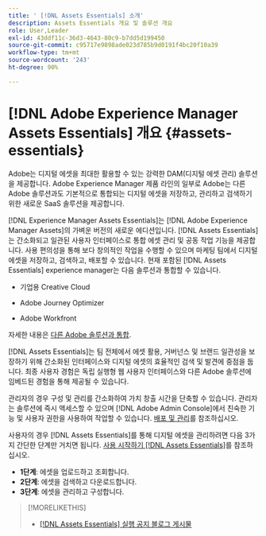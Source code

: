 ```yaml
---
title: ' [!DNL Assets Essentials] 소개'
description: Assets Essentials 개요 및 솔루션 개요
role: User,Leader
exl-id: 43ddf11c-36d3-4643-80c9-b7dd5d199450
source-git-commit: c95717e9898ade023d785b9d0191f4bc20f10a39
workflow-type: tm+mt
source-wordcount: '243'
ht-degree: 90%

---
```


# [!DNL Adobe Experience Manager Assets Essentials] 개요 {#assets-essentials}

<!-- TBD: Update this banner to remove Beta label. 
![Banner image for beta docs](assets/do-not-localize/banner-image-beta-docs.png)
-->

Adobe는 디지털 에셋을 최대한 활용할 수 있는 강력한 DAM(디지털 에셋 관리) 솔루션을 제공합니다. Adobe Experience Manager 제품 라인의 일부로 Adobe는 다른 Adobe 솔루션과도 기본적으로 통합되는 디지털 에셋을 저장하고, 관리하고 검색하기 위한 새로운 SaaS 솔루션을 제공합니다.

[!DNL Experience Manager Assets Essentials]는 [!DNL Adobe Experience Manager Assets]의 가벼운 버전의 새로운 에디션입니다. [!DNL Assets Essentials]는 간소화되고 일관된 사용자 인터페이스로 통합 에셋 관리 및 공동 작업 기능을 제공합니다. 사용 편의성을 통해 보다 창의적인 작업을 수행할 수 있으며 마케팅 팀에서 디지털 에셋을 저장하고, 검색하고, 배포할 수 있습니다. 현재 포함된 [!DNL Assets Essentials] experience manager는 다음 솔루션과 통합할 수 있습니다.

* 기업용 Creative Cloud

* Adobe Journey Optimizer

* Adobe Workfront

자세한 내용은 [다른 Adobe 솔루션과 통합](integration.md).

[!DNL Assets Essentials]는 팀 전체에서 에셋 활용, 거버넌스 및 브랜드 일관성을 보장하기 위해 간소화된 인터페이스와 디지털 에셋의 효율적인 검색 및 발견에 중점을 둡니다. 최종 사용자 경험은 독립 실행형 웹 사용자 인터페이스와 다른 Adobe 솔루션에 임베드된 경험을 통해 제공될 수 있습니다.

관리자의 경우 구성 및 관리를 간소화하여 가치 창출 시간을 단축할 수 있습니다. 관리자는 솔루션에 즉시 액세스할 수 있으며 [!DNL Adobe Admin Console]에서 친숙한 기능 및 사용자 권한을 사용하여 작업할 수 있습니다. [배포 및 관리](/help/deploy-administer.md)를 참조하십시오.

사용자의 경우 [!DNL Assets Essentials]를 통해 디지털 에셋을 관리하려면 다음 3가지 간단한 단계만 거치면 됩니다. [사용 시작하기 [!DNL Assets Essentials]](/help/get-started.md)를 참조하십시오.

* **1단계**: 에셋을 업로드하고 조회합니다.
* **2단계**: 에셋을 검색하고 다운로드합니다.
* **3단계**: 에셋을 관리하고 구성합니다.

>[!MORELIKETHIS]
>
>* [[!DNL Assets Essentials] 실행 공지 블로그 게시물](https://blog.adobe.com/en/publish/2021/04/27/introducing-adobe-experience-manager-assets-essentials-to-simplify-collaboration-across-teams.html)


